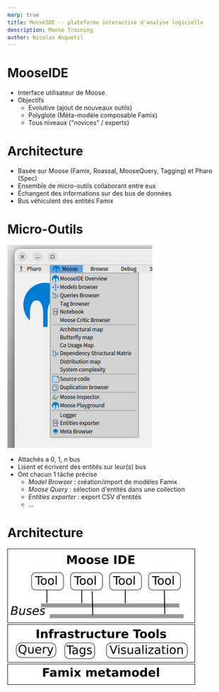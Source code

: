 ```yaml
---
marp: true
title: MooseIDE -- plateforme interactive d'analyse logicielle
description: Moose Training
author: Nicolas Anquetil
---
```

<!-- headingDivider: 1 -->
<!-- paginate: true -->
<!-- footer: "MooseIDE -- Plateforme interactive d'analyse logicielle" -->

# MooseIDE

- Interface utilisateur de Moose
- Objectifs
  - Evolutive (ajout de nouveaux outils)
  - Polyglote (Méta-modèle composable Famix)
  - Tous niveaux ("novices" / experts)

# Architecture

- Basée sur Moose (Famix, Roassal, MooseQuery, Tagging) et Pharo (Spec)
- Ensemble de micro-outils collaborant entre eux
- Échangent des informations sur des bus de données
- Bus véhiculent des entités Famix

# Micro-Outils

![bg right:35% h:600](./Images/mooseMenu.png)

- Attachés a 0, 1, *n* bus
- Lisent et écrivent des entités sur leur(s) bus
- Ont chacun 1 tâche précise
  - *Model Browser* : création/import de modèles Famix
  - *Moose Query* : sélection d'entités dans une collection
  - *Entities exporter* : export CSV d'entités
  - ...

# Architecture

![Moose Architecture h:450](./Images/mooseArchi.png)
